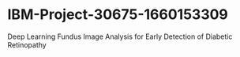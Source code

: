 # IBM-Project-30675-1660153309
Deep Learning Fundus Image Analysis for Early Detection of Diabetic Retinopathy
